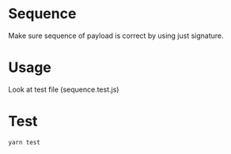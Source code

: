 # Sequence

Make sure sequence of payload is correct by using just signature.

# Usage

Look at test file (sequence.test.js)

# Test

```
yarn test
```

